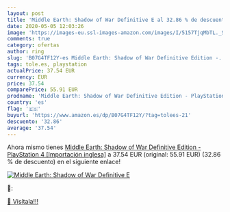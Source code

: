 ```yaml
---
layout: post
title: 'Middle Earth: Shadow of War Definitive E al 32.86 % de descuento'
date: 2020-05-05 12:03:26
image: 'https://images-eu.ssl-images-amazon.com/images/I/5157TjqMbTL._SL200_.jpg'
comments: true
category: ofertas
author: ring
slug: 'B07G4TF12Y-es Middle Earth: Shadow of War Definitive Edition -...'
tags: tole.es, playstation
actualPrice: 37.54 EUR
currency: EUR
price: 37.54
comparePrice: 55.91 EUR
prodname: 'Middle Earth: Shadow of War Definitive Edition - PlayStation 4 [Importación inglesa]'
country: 'es'
flag: '🇪🇸'
buyurl: 'https://www.amazon.es/dp/B07G4TF12Y/?tag=tolees-21'
descuento: '32.86'
average: '37.54'
---
```


Ahora mismo tienes [Middle Earth: Shadow of War Definitive Edition - PlayStation 4 [Importación inglesa]](https://www.amazon.es/dp/B07G4TF12Y/?tag=tolees-21) a 37.54 EUR (original: 55.91 EUR) (32.86 %  de descuento) en el siguiente enlace!

[![Middle Earth: Shadow of War Definitive E](https://images-eu.ssl-images-amazon.com/images/I/5157TjqMbTL._SL200_.jpg)](https://www.amazon.es/dp/B07G4TF12Y/?tag=tolees-21)

🔎:


[🛒 Visítala!!!](https://www.amazon.es/dp/B07G4TF12Y/?tag=tolees-21)

